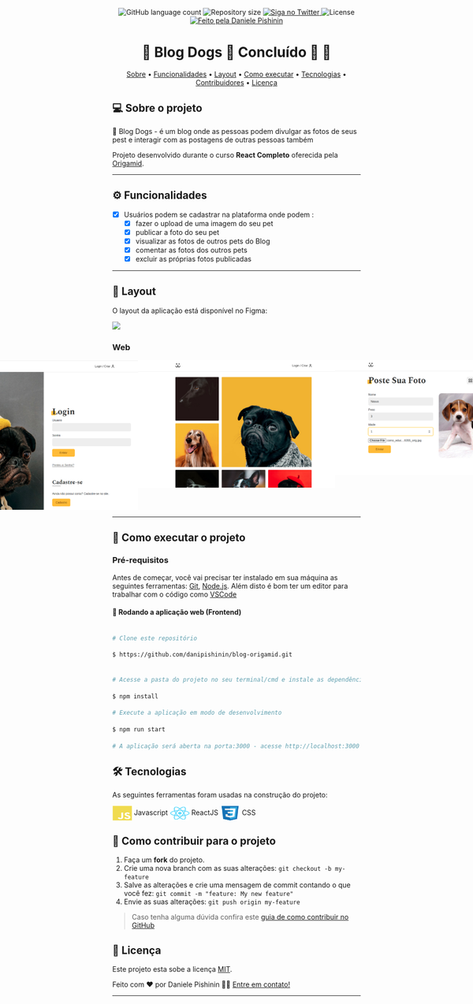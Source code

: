 <p align="center">
  <img alt="GitHub language count" src="https://img.shields.io/github/languages/count/danipishinin/blog-origamid#readme?color=%2304D361">

  <img alt="Repository size" src="https://img.shields.io/github/repo-size/danipishinin/blog-origamid#readme">

  <a href="https://www.twitter.com/danipishinin/">
    <img alt="Siga no Twitter" src="https://img.shields.io/twitter/url?url=https%3A%2F%2Fgithub.com%2danipishinin%2blog-origamid#readme">
  </a>
    
   <img alt="License" src="https://img.shields.io/badge/license-MIT-brightgreen">

  <a href="https://www.instagram.com/danipishinin/">
    <img alt="Feito pela Daniele Pishinin" src="https://img.shields.io/badge/feito%20por-Daniele Pishinin-%237519C1">
  </a>
</p>

<h1 align="center"> 
	🚧  Blog Dogs 🐶 Concluído 🚀 🚧
</h1>

<p align="center">
 <a href="#-sobre-o-projeto">Sobre</a> •
 <a href="#-funcionalidades">Funcionalidades</a> •
 <a href="#-layout">Layout</a> • 
 <a href="#-como-executar-o-projeto">Como executar</a> • 
 <a href="#-tecnologias">Tecnologias</a> • 
 <a href="#-contribuidores">Contribuidores</a> • 
 <a href="#user-content--licença">Licença</a>
</p>


## 💻 Sobre o projeto

🐶 Blog Dogs - é um blog onde as pessoas podem divulgar as fotos de seus pest e interagir com as postagens de outras pessoas também


Projeto desenvolvido durante o curso **React Completo** oferecida pela [Origamid](https://www.origamid.com/).

---

## ⚙️ Funcionalidades

- [x] Usuários podem se cadastrar na plataforma onde podem :
  - [x] fazer o upload de uma imagem do seu pet
  - [x] publicar a foto do seu pet
  - [x] visualizar as fotos de outros pets do Blog
  - [x] comentar as fotos dos outros pets
  - [x] excluir as próprias fotos publicadas 

---

## 🎨 Layout

O layout da aplicação está disponível no Figma:

<a href="https://www.figma.com/file/1S124OMo54528lB/blogOrigamid?node-id=136%3A546">
  <img src="https://img.shields.io/badge/Acessar%20Layout%20-Figma-%2304D361">
</a>


### Web

<p align="center" style="display: flex; align-items: flex-start; justify-content: center;">

 <img alt="NextLevelWeek" title="#NextLevelWeek" src="https://github.com/danipishinin/blog-origamid/blob/main/src/Assets/screenshots/login.png" width="400px">

  <img alt="NextLevelWeek" title="#NextLevelWeek" src="https://github.com/danipishinin/blog-origamid/blob/main/src/Assets/screenshots/homepage.png" width="400px">
  
  <img alt="NextLevelWeek" title="#NextLevelWeek" src="https://github.com/danipishinin/blog-origamid/blob/main/src/Assets/screenshots/post.png" width="400px">

</p>

---

## 🚀 Como executar o projeto

### Pré-requisitos

Antes de começar, você vai precisar ter instalado em sua máquina as seguintes ferramentas:
[Git](https://git-scm.com), [Node.js](https://nodejs.org/en/). 
Além disto é bom ter um editor para trabalhar com o código como [VSCode](https://code.visualstudio.com/)


#### 🧭 Rodando a aplicação web (Frontend)

```bash

# Clone este repositório

$ https://github.com/danipishinin/blog-origamid.git


# Acesse a pasta do projeto no seu terminal/cmd e instale as dependências

$ npm install

# Execute a aplicação em modo de desenvolvimento

$ npm run start

# A aplicação será aberta na porta:3000 - acesse http://localhost:3000

```

## 🛠 Tecnologias

As seguintes ferramentas foram usadas na construção do projeto:
<div>
 <img align="center" alt="Icon-Js" height="30" width="40" src="https://raw.githubusercontent.com/devicons/devicon/master/icons/javascript/javascript-plain.svg"> Javascript
<img align="center" alt="Icon-Dart" height="30" width="40" src="https://raw.githubusercontent.com/devicons/devicon/master/icons/react/react-original.svg"> ReactJS
<img align="center" alt="Icon-CSS" height="30" width="40" src="https://raw.githubusercontent.com/devicons/devicon/master/icons/css3/css3-original.svg"> CSS

</div>


## 💪 Como contribuir para o projeto

1. Faça um **fork** do projeto.
2. Crie uma nova branch com as suas alterações: `git checkout -b my-feature`
3. Salve as alterações e crie uma mensagem de commit contando o que você fez: `git commit -m "feature: My new feature"`
4. Envie as suas alterações: `git push origin my-feature`
> Caso tenha alguma dúvida confira este [guia de como contribuir no GitHub](https://book.git-scm.com/book/pt-br/v2/GitHub-Contribuindo-em-um-projeto)

## 📝 Licença

Este projeto esta sobe a licença [MIT](./LICENSE).

Feito com ❤️ por Daniele Pishinin 👋🏽 [Entre em contato!](https://www.linkedin.com/in/danipishinin/)

---

